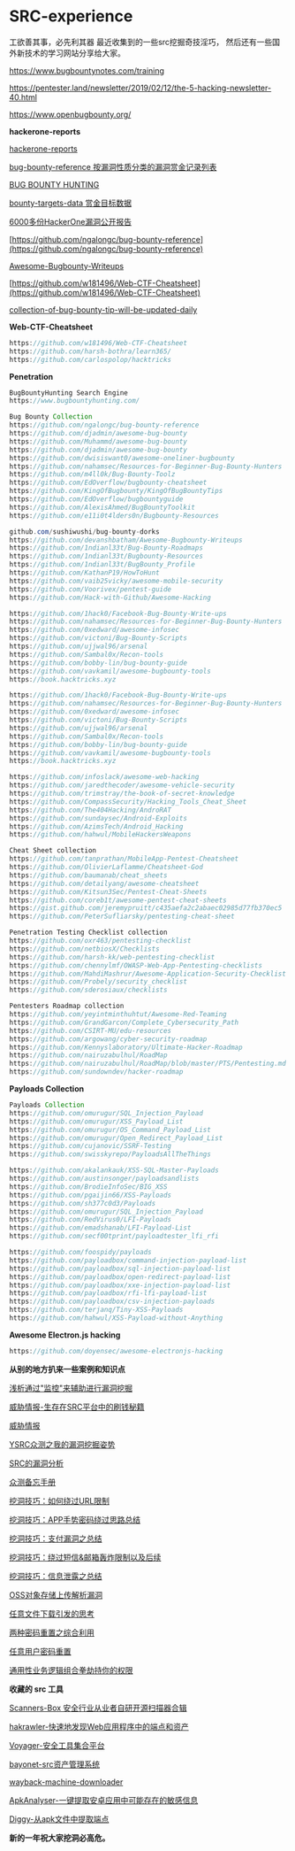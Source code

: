 # SRC-experience
工欲善其事，必先利其器
最近收集到的一些src挖掘奇技淫巧，
然后还有一些国外新技术的学习网站分享给大家。

<https://www.bugbountynotes.com/training>

<https://pentester.land/newsletter/2019/02/12/the-5-hacking-newsletter-40.html>

<https://www.openbugbounty.org/>


**hackerone-reports**

[hackerone-reports](https://github.com/reddelexc/hackerone-reports)

[bug-bounty-reference 按漏洞性质分类的漏洞赏金记录列表](https://github.com/ngalongc/bug-bounty-reference)

[BUG BOUNTY HUNTING](https://medium.com/bugbountywriteup/bug-bounty-hunting-methodology-toolkit-tips-tricks-blogs-ef6542301c65)

[bounty-targets-data 赏金目标数据](https://github.com/arkadiyt/bounty-targets-data)

[6000多份HackerOne漏洞公开报告](https://www.uedbox.com/post/65763/)

[https://github.com/ngalongc/bug-bounty-reference](https://github.com/ngalongc/bug-bounty-reference)

[Awesome-Bugbounty-Writeups](https://github.com/devanshbatham/Awesome-Bugbounty-Writeups)

[https://github.com/w181496/Web-CTF-Cheatsheet](https://github.com/w181496/Web-CTF-Cheatsheet)

[collection-of-bug-bounty-tip-will-be-updated-daily](https://medium.com/@vignesh4303/collection-of-bug-bounty-tip-will-be-updated-daily-605911cfa248)

**Web-CTF-Cheatsheet**

```java
https://github.com/w181496/Web-CTF-Cheatsheet
https://github.com/harsh-bothra/learn365/
https://github.com/carlospolop/hacktricks
```

**Penetration**

```java
BugBountyHunting Search Engine
https://www.bugbountyhunting.com/

Bug Bounty Collection
https://github.com/ngalongc/bug-bounty-reference
https://github.com/djadmin/awesome-bug-bounty
https://github.com/Muhammd/awesome-bug-bounty
https://github.com/djadmin/awesome-bug-bounty
https://github.com/dwisiswant0/awesome-oneliner-bugbounty
https://github.com/nahamsec/Resources-for-Beginner-Bug-Bounty-Hunters
https://github.com/m4ll0k/Bug-Bounty-Toolz
https://github.com/EdOverflow/bugbounty-cheatsheet
https://github.com/KingOfBugbounty/KingOfBugBountyTips
https://github.com/EdOverflow/bugbountyguide
https://github.com/AlexisAhmed/BugBountyToolkit
https://github.com/e11i0t4lders0n/Bugbounty-Resources

github.com/sushiwushi/bug-bounty-dorks
https://github.com/devanshbatham/Awesome-Bugbounty-Writeups
https://github.com/1ndianl33t/Bug-Bounty-Roadmaps
https://github.com/1ndianl33t/Bugbounty-Resources
https://github.com/1ndianl33t/BugBounty_Profile
https://github.com/KathanP19/HowToHunt
https://github.com/vaib25vicky/awesome-mobile-security
https://github.com/Voorivex/pentest-guide
https://github.com/Hack-with-Github/Awesome-Hacking

https://github.com/1hack0/Facebook-Bug-Bounty-Write-ups
https://github.com/nahamsec/Resources-for-Beginner-Bug-Bounty-Hunters
https://github.com/0xedward/awesome-infosec
https://github.com/victoni/Bug-Bounty-Scripts
https://github.com/ujjwal96/arsenal
https://github.com/Sambal0x/Recon-tools
https://github.com/bobby-lin/bug-bounty-guide
https://github.com/vavkamil/awesome-bugbounty-tools
https://book.hacktricks.xyz

https://github.com/1hack0/Facebook-Bug-Bounty-Write-ups
https://github.com/nahamsec/Resources-for-Beginner-Bug-Bounty-Hunters
https://github.com/0xedward/awesome-infosec
https://github.com/victoni/Bug-Bounty-Scripts
https://github.com/ujjwal96/arsenal
https://github.com/Sambal0x/Recon-tools
https://github.com/bobby-lin/bug-bounty-guide
https://github.com/vavkamil/awesome-bugbounty-tools
https://book.hacktricks.xyz

https://github.com/infoslack/awesome-web-hacking
https://github.com/jaredthecoder/awesome-vehicle-security
https://github.com/trimstray/the-book-of-secret-knowledge
https://github.com/CompassSecurity/Hacking_Tools_Cheat_Sheet
https://github.com/The404Hacking/AndroRAT
https://github.com/sundaysec/Android-Exploits
https://github.com/AzimsTech/Android_Hacking
https://github.com/hahwul/MobileHackersWeapons

Cheat Sheet collection
https://github.com/tanprathan/MobileApp-Pentest-Cheatsheet
https://github.com/OlivierLaflamme/Cheatsheet-God
https://github.com/baumanab/cheat_sheets
https://github.com/detailyang/awesome-cheatsheet
https://github.com/Kitsun3Sec/Pentest-Cheat-Sheets
https://github.com/coreb1t/awesome-pentest-cheat-sheets
https://gist.github.com/jeremypruitt/c435aefa2c2abaec02985d77fb370ec5
https://github.com/PeterSufliarsky/pentesting-cheat-sheet

Penetration Testing Checklist collection
https://github.com/oxr463/pentesting-checklist
https://github.com/netbiosX/Checklists
https://github.com/harsh-kk/web-pentesting-checklist
https://github.com/chennylmf/OWASP-Web-App-Pentesting-checklists
https://github.com/MahdiMashrur/Awesome-Application-Security-Checklist
https://github.com/Probely/security_checklist
https://github.com/sderosiaux/checklists

Pentesters Roadmap collection
https://github.com/yeyintminthuhtut/Awesome-Red-Teaming
https://github.com/GrandGarcon/Complete_Cybersecurity_Path
https://github.com/CSIRT-MU/edu-resources
https://github.com/argowang/cyber-security-roadmap
https://github.com/Kennyslaboratory/Ultimate-Hacker-Roadmap
https://github.com/nairuzabulhul/RoadMap
https://github.com/nairuzabulhul/RoadMap/blob/master/PTS/Pentesting.md
https://github.com/sundowndev/hacker-roadmap
```

**Payloads Collection**

```java
Payloads Collection
https://github.com/omurugur/SQL_Injection_Payload
https://github.com/omurugur/XSS_Payload_List
https://github.com/omurugur/OS_Command_Payload_List
https://github.com/omurugur/Open_Redirect_Payload_List
https://github.com/cujanovic/SSRF-Testing
https://github.com/swisskyrepo/PayloadsAllTheThings

https://github.com/akalankauk/XSS-SQL-Master-Payloads
https://github.com/austinsonger/payloadsandlists
https://github.com/BrodieInfoSec/BIG_XSS
https://github.com/pgaijin66/XSS-Payloads
https://github.com/sh377c0d3/Payloads
https://github.com/omurugur/SQL_Injection_Payload
https://github.com/RedVirus0/LFI-Payloads
https://github.com/emadshanab/LFI-Payload-List
https://github.com/secf00tprint/payloadtester_lfi_rfi

https://github.com/foospidy/payloads
https://github.com/payloadbox/command-injection-payload-list
https://github.com/payloadbox/sql-injection-payload-list
https://github.com/payloadbox/open-redirect-payload-list
https://github.com/payloadbox/xxe-injection-payload-list
https://github.com/payloadbox/rfi-lfi-payload-list
https://github.com/payloadbox/csv-injection-payloads
https://github.com/terjanq/Tiny-XSS-Payloads
https://github.com/hahwul/XSS-Payload-without-Anything
```

**Awesome Electron.js hacking**

```java
https://github.com/doyensec/awesome-electronjs-hacking
```

**从别的地方扒来一些案例和知识点**

[浅析通过"监控"来辅助进行漏洞挖掘](https://bbs.ichunqiu.com/thread-28591-1-1.html)

[威胁情报-生存在SRC平台中的刷钱秘籍](https://bbs.ichunqiu.com/article-921-1.html)

[威胁情报](https://mp.weixin.qq.com/s/v2MRx7qs70lpnW9n-mJ7_Q)

[YSRC众测之我的漏洞挖掘姿势](https://bbs.ichunqiu.com/article-655-1.html)

[SRC的漏洞分析](https://bbs.ichunqiu.com/thread-19745-1-1.html)

[众测备忘手册](https://mp.weixin.qq.com/s/4XPG37_lTZDzf60o3W_onA)

[挖洞技巧：如何绕过URL限制](https://www.secpulse.com/archives/67064.html)

[挖洞技巧：APP手势密码绕过思路总结](https://www.secpulse.com/archives/67070.html)

[挖洞技巧：支付漏洞之总结](https://www.secpulse.com/archives/67080.html)

[挖洞技巧：绕过短信&邮箱轰炸限制以及后续](http://mp.weixin.qq.com/s/5OSLC2GOeYere9_lT2RwHw)

[挖洞技巧：信息泄露之总结](https://www.secpulse.com/archives/67123.html)

[OSS对象存储上传解析漏洞](https://xianzhi.aliyun.com/forum/topic/2078)

[任意文件下载引发的思考](https://www.secpulse.com/archives/68522.html)

[两种密码重置之综合利用](http://www.freebuf.com/articles/network/166520.html)

[任意用户密码重置](http://www.freebuf.com/articles/web/166667.html)

[通用性业务逻辑组合拳劫持你的权限](https://www.anquanke.com/post/id/106961)

**收藏的 src 工具**

[Scanners-Box 安全行业从业者自研开源扫描器合辑](https://github.com/We5ter/Scanners-Box)

[hakrawler-快速地发现Web应用程序中的端点和资产](https://github.com/hakluke/hakrawler)

[Voyager-安全工具集合平台](https://github.com/ody5sey/Voyager)

[bayonet-src资产管理系统](https://github.com/CTF-MissFeng/bayonet)

[wayback-machine-downloader](https://github.com/hartator/wayback-machine-downloader)

[ApkAnalyser-一键提取安卓应用中可能存在的敏感信息](https://github.com/TheKingOfDuck/ApkAnalyser)

[Diggy-从apk文件中提取端点](https://github.com/s0md3v/Diggy)


**新的一年祝大家挖洞必高危。**
